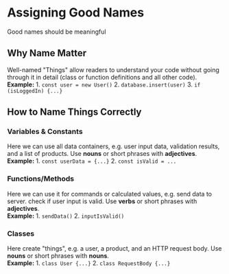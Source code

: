 # Assigning Good Names
Good names should be meaningful

## Why Name Matter
Well-named "Things" allow readers to understand your code without going through it in detail (class or function definitions and all other code).  
  **Example:** 
    1. `const user = new User()`
    2. `database.insert(user)`
    3. `if (isLoggedIn) {...}`

## How to Name Things Correctly
### Variables & Constants
Here we can use all data containers, e.g. user input data, validation results, and a list of products. Use **nouns** or short phrases with **adjectives**.  
  **Example:** 
    1. `const userData = {...}`
    2.  `const isValid = ...`
### Functions/Methods
Here we can use it for commands or calculated values, e.g. send data to server. check if user input is valid. Use **verbs** or short phrases with **adjectives**.  
  **Example:**
    1. `sendData()`
    2. `inputIsValid()`
### Classes
Here create "things", e.g. a user, a product, and an HTTP request body. Use **nouns** or short phrases with **nouns**.  
  **Example:**
    1. `class User {...}`
    2. `class RequestBody {...}`
    
